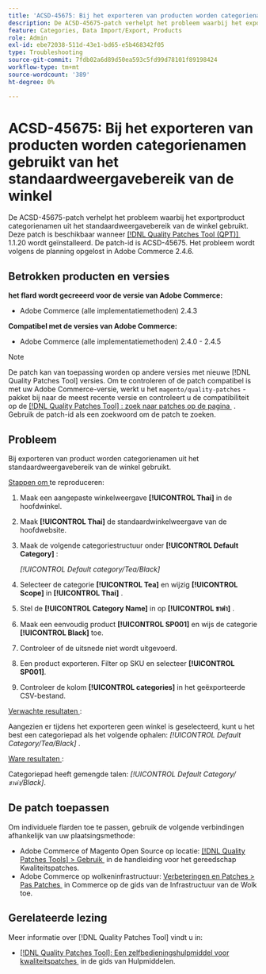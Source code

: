 ```yaml
---
title: 'ACSD-45675: Bij het exporteren van producten worden categorienamen gebruikt van het standaardweergavebereik van de winkel'
description: De ACSD-45675-patch verhelpt het probleem waarbij het exportproduct categorienamen uit het standaardweergavebereik van de winkel gebruikt. Deze patch is beschikbaar wanneer [Quality Patches Tool (QPT)] (https://experienceleague.adobe.com/nl/docs/commerce-operations/tools/quality-patches-tool/quality-patches-tool-to-self-serve-quality-patches) 1.1.20 is geïnstalleerd. De patch-id is ACSD-45675. Het probleem wordt volgens de planning opgelost in Adobe Commerce 2.4.6.
feature: Categories, Data Import/Export, Products
role: Admin
exl-id: ebe72038-511d-43e1-bd65-e5b468342f05
type: Troubleshooting
source-git-commit: 7fdb02a6d89d50ea593c5fd99d78101f89198424
workflow-type: tm+mt
source-wordcount: '389'
ht-degree: 0%

---
```


# ACSD-45675: Bij het exporteren van producten worden categorienamen gebruikt van het standaardweergavebereik van de winkel

De ACSD-45675-patch verhelpt het probleem waarbij het exportproduct categorienamen uit het standaardweergavebereik van de winkel gebruikt. Deze patch is beschikbaar wanneer [[!DNL Quality Patches Tool (QPT)] &#x200B;](https://experienceleague.adobe.com/nl/docs/commerce-operations/tools/quality-patches-tool/quality-patches-tool-to-self-serve-quality-patches) 1.1.20 wordt geïnstalleerd. De patch-id is ACSD-45675. Het probleem wordt volgens de planning opgelost in Adobe Commerce 2.4.6.

## Betrokken producten en versies

**het flard wordt gecreeerd voor de versie van Adobe Commerce:**

* Adobe Commerce (alle implementatiemethoden) 2.4.3

**Compatibel met de versies van Adobe Commerce:**

* Adobe Commerce (alle implementatiemethoden) 2.4.0 - 2.4.5

>[!NOTE]
>
>De patch kan van toepassing worden op andere versies met nieuwe [!DNL Quality Patches Tool] versies. Om te controleren of de patch compatibel is met uw Adobe Commerce-versie, werkt u het `magento/quality-patches` -pakket bij naar de meest recente versie en controleert u de compatibiliteit op de [[!DNL Quality Patches Tool] : zoek naar patches op de pagina &#x200B;](https://experienceleague.adobe.com/tools/commerce-quality-patches/index.html?lang=nl-NL) . Gebruik de patch-id als een zoekwoord om de patch te zoeken.

## Probleem

Bij exporteren van product worden categorienamen uit het standaardweergavebereik van de winkel gebruikt.

<u> Stappen om </u> te reproduceren:

1. Maak een aangepaste winkelweergave **[!UICONTROL Thai]** in de hoofdwinkel.
1. Maak **[!UICONTROL Thai]** de standaardwinkelweergave van de hoofdwebsite.
1. Maak de volgende categoriestructuur onder **[!UICONTROL Default Category]** :

   *[!UICONTROL Default category/Tea/Black]*

1. Selecteer de categorie **[!UICONTROL Tea]** en wijzig **[!UICONTROL Scope]** in **[!UICONTROL Thai]** .
1. Stel de **[!UICONTROL Category Name]** in op **[!UICONTROL ชาดำ]** .
1. Maak een eenvoudig product **[!UICONTROL SP001]** en wijs de categorie **[!UICONTROL Black]** toe.
1. Controleer of de uitsnede niet wordt uitgevoerd.
1. Een product exporteren. Filter op SKU en selecteer **[!UICONTROL SP001]**.
1. Controleer de kolom **[!UICONTROL categories]** in het geëxporteerde CSV-bestand.

<u> Verwachte resultaten </u>:

Aangezien er tijdens het exporteren geen winkel is geselecteerd, kunt u het best een categoriepad als het volgende ophalen: *[!UICONTROL Default Category/Tea/Black]* .

<u> Ware resultaten </u>:

Categoriepad heeft gemengde talen: *[!UICONTROL Default Category/ชาดำ/Black]*.

## De patch toepassen

Om individuele flarden toe te passen, gebruik de volgende verbindingen afhankelijk van uw plaatsingsmethode:

* Adobe Commerce of Magento Open Source op locatie: [[!DNL Quality Patches Tools] > Gebruik &#x200B;](/help/tools/quality-patches-tool/usage.md) in de handleiding voor het gereedschap Kwaliteitspatches.
* Adobe Commerce op wolkeninfrastructuur: [&#x200B; Verbeteringen en Patches > Pas Patches &#x200B;](https://experienceleague.adobe.com/docs/commerce-cloud-service/user-guide/develop/upgrade/apply-patches.html?lang=nl-NL) in Commerce op de gids van de Infrastructuur van de Wolk toe.

## Gerelateerde lezing

Meer informatie over [!DNL Quality Patches Tool] vindt u in:

* [[!DNL Quality Patches Tool]: Een zelfbedieningshulpmiddel voor kwaliteitspatches &#x200B;](/help/tools/quality-patches-tool/quality-patches-tool-to-self-serve-quality-patches.md) in de gids van Hulpmiddelen.
